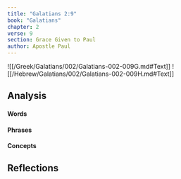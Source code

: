 ```yaml
---
title: "Galatians 2:9"
book: "Galatians"
chapter: 2
verse: 9
section: Grace Given to Paul
author: Apostle Paul
---
```

![[/Greek/Galatians/002/Galatians-002-009G.md#Text]]
![[/Hebrew/Galatians/002/Galatians-002-009H.md#Text]]

## Analysis

#### Words

#### Phrases

#### Concepts

## Reflections
